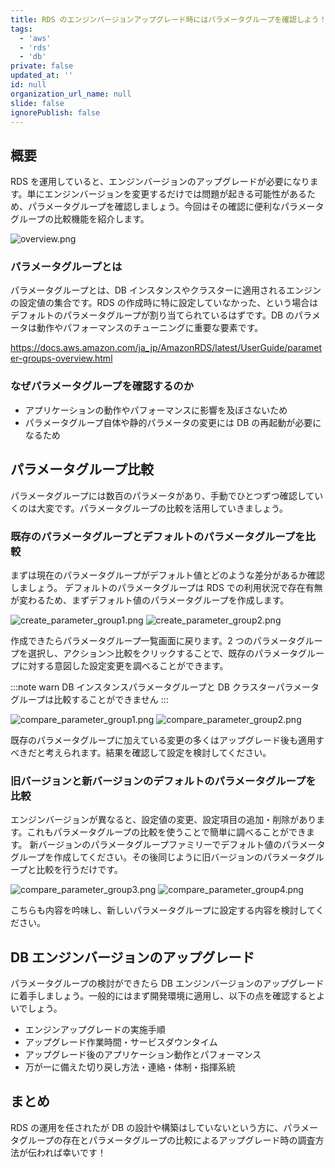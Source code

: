 ```yaml
---
title: RDS のエンジンバージョンアップグレード時にはパラメータグループを確認しよう！
tags:
  - 'aws'
  - 'rds'
  - 'db'
private: false
updated_at: ''
id: null
organization_url_name: null
slide: false
ignorePublish: false
---
```


## 概要

RDS を運用していると、エンジンバージョンのアップグレードが必要になります。単にエンジンバージョンを変更するだけでは問題が起きる可能性があるため、パラメータグループを確認しましょう。今回はその確認に便利なパラメータグループの比較機能を紹介します。

![overview.png](https://qiita-image-store.s3.ap-northeast-1.amazonaws.com/0/3852183/0f21f98f-6433-cd6e-09f8-4c0d66d09ada.png)

### パラメータグループとは

パラメータグループとは、DB インスタンスやクラスターに適用されるエンジンの設定値の集合です。RDS の作成時に特に設定していなかった、という場合はデフォルトのパラメータグループが割り当てられているはずです。DB のパラメータは動作やパフォーマンスのチューニングに重要な要素です。

https://docs.aws.amazon.com/ja_jp/AmazonRDS/latest/UserGuide/parameter-groups-overview.html

### なぜパラメータグループを確認するのか

- アプリケーションの動作やパフォーマンスに影響を及ぼさないため
- パラメータグループ自体や静的パラメータの変更には DB の再起動が必要になるため

## パラメータグループ比較

パラメータグループには数百のパラメータがあり、手動でひとつずつ確認していくのは大変です。パラメータグループの比較を活用していきましょう。

### 既存のパラメータグループとデフォルトのパラメータグループを比較

まずは現在のパラメータグループがデフォルト値とどのような差分があるか確認しましょう。
デフォルトのパラメータグループは RDS での利用状況で存在有無が変わるため、まずデフォルト値のパラメータグループを作成します。

![create_parameter_group1.png](https://qiita-image-store.s3.ap-northeast-1.amazonaws.com/0/3852183/11ea50dd-b536-6dea-945c-634da3e175b9.png)
![create_parameter_group2.png](https://qiita-image-store.s3.ap-northeast-1.amazonaws.com/0/3852183/890520f1-c1f6-5ef0-a375-8cba7c497648.png)

作成できたらパラメータグループ一覧画面に戻ります。2 つのパラメータグループを選択し、アクション＞比較をクリックすることで、既存のパラメータグループに対する意図した設定変更を調べることができます。

:::note warn
DB インスタンスパラメータグループと DB クラスターパラメータグループは比較することができません
:::

![compare_parameter_group1.png](https://qiita-image-store.s3.ap-northeast-1.amazonaws.com/0/3852183/1b01f492-2cea-77b4-ab0d-00ff6460ab09.png)
![compare_parameter_group2.png](https://qiita-image-store.s3.ap-northeast-1.amazonaws.com/0/3852183/8cc46b58-ad89-552c-800f-9665a1672e35.png)

既存のパラメータグループに加えている変更の多くはアップグレード後も適用すべきだと考えられます。結果を確認して設定を検討してください。

### 旧バージョンと新バージョンのデフォルトのパラメータグループを比較

エンジンバージョンが異なると、設定値の変更、設定項目の追加・削除があります。これもパラメータグループの比較を使うことで簡単に調べることができます。
新バージョンのパラメータグループファミリーでデフォルト値のパラメータグループを作成してください。その後同じように旧バージョンのパラメータグループと比較を行うだけです。

![compare_parameter_group3.png](https://qiita-image-store.s3.ap-northeast-1.amazonaws.com/0/3852183/35b0194c-9ad9-0dd4-02e6-1a1e086769f6.png)
![compare_parameter_group4.png](https://qiita-image-store.s3.ap-northeast-1.amazonaws.com/0/3852183/9cecfd97-19bb-e7ee-1b2b-698d657e6446.png)

こちらも内容を吟味し、新しいパラメータグループに設定する内容を検討してください。

## DB エンジンバージョンのアップグレード

パラメータグループの検討ができたら DB エンジンバージョンのアップグレードに着手しましょう。一般的にはまず開発環境に適用し、以下の点を確認するとよいでしょう。

- エンジンアップグレードの実施手順
- アップグレード作業時間・サービスダウンタイム
- アップグレード後のアプリケーション動作とパフォーマンス
- 万が一に備えた切り戻し方法・連絡・体制・指揮系統

## まとめ

RDS の運用を任されたが DB の設計や構築はしていないという方に、パラメータグループの存在とパラメータグループの比較によるアップグレード時の調査方法が伝われば幸いです！
